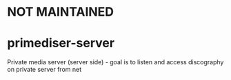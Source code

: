 # NOT MAINTAINED

primediser-server
=================

Private media server (server side) - goal is to listen and access discography on private server from net 
